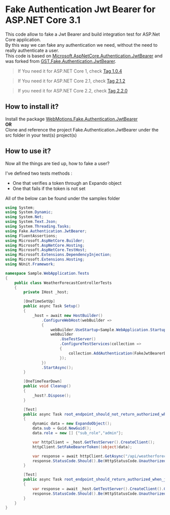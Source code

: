 # Fake Authentication Jwt Bearer for ASP.NET Core 3.1

This code allow to fake a Jwt Bearer and build integration test for ASP.Net Core application.  
By this way we can fake any authentication we need, without the need to really authenticate a user.  
This code is based on [Microsoft.AspNetCore.Authentication.JwtBearer](https://github.com/aspnet/AspNetCore/tree/master/src/Security/Authentication/JwtBearer) and was forked from [GST.Fake.Authentication.JwtBearer](https://github.com/GestionSystemesTelecom/fake-authentication-jwtbearer).

 > If You need it for ASP.NET Core 1, check [Tag 1.0.4](https://github.com/DOMZE/fake-authentication-jwtbearer/tree/1.0.4)

 > If You need it for ASP.NET Core 2.1, check [Tag 2.1.2](https://github.com/DOMZE/fake-authentication-jwtbearer/tree/2.1.2)

 > If you need it for ASP.NET Core 2.2, check [Tag 2.2.0](https://github.com/DOMZE/fake-authentication-jwtbearer/tree/2.2.0)

## How to install it?

Install the package [WebMotions.Fake.Authentication.JwtBearer](https://www.nuget.org/packages/WebMotions.Fake.Authentication.JwtBearer)
<br/>**OR**<br/>
Clone and reference the project Fake.Authentication.JwtBearer under the src folder in your test(s) project(s)

## How to use it?

Now all the things are tied up, how to fake a user?

I've defined two tests methods :
 - One that verifies a token through an Expando object
 - One that fails if the token is not set

 All of the below can be found under the samples folder

```C#
using System;
using System.Dynamic;
using System.Net;
using System.Text.Json;
using System.Threading.Tasks;
using Fake.Authentication.JwtBearer;
using FluentAssertions;
using Microsoft.AspNetCore.Builder;
using Microsoft.AspNetCore.Hosting;
using Microsoft.AspNetCore.TestHost;
using Microsoft.Extensions.DependencyInjection;
using Microsoft.Extensions.Hosting;
using NUnit.Framework;

namespace Sample.WebApplication.Tests
{
    public class WeatherForecastControllerTests
    {
        private IHost _host;

        [OneTimeSetUp]
        public async Task Setup()
        {
            _host = await new HostBuilder()
                .ConfigureWebHost(webBuilder =>
                {
                    webBuilder.UseStartup<Sample.WebApplication.Startup>();
                    webBuilder
                        .UseTestServer()
                        .ConfigureTestServices(collection =>
                        {
                            collection.AddAuthentication(FakeJwtBearerDefaults.AuthenticationScheme).AddFakeJwtBearer();
                        });
                })
                .StartAsync();
        }

        [OneTimeTearDown]
        public void Cleanup()
        {
            _host?.Dispose();
        }

        [Test]
        public async Task root_endpoint_should_not_return_authorized_when_jwt_is_set()
        {
            dynamic data = new ExpandoObject();
            data.sub = Guid.NewGuid();
            data.role = new [] {"sub_role","admin"};

            var httpClient = _host.GetTestServer().CreateClient();
            httpClient.SetFakeBearerToken((object)data);

            var response = await httpClient.GetAsync("/api/weatherforecast");
            response.StatusCode.Should().Be(HttpStatusCode.Unauthorized);
        }

        [Test]
        public async Task root_endpoint_should_return_authorized_when_jwt_is_not_set()
        {
            var response = await _host.GetTestServer().CreateClient().GetAsync("/api/weatherforecast");
            response.StatusCode.Should().Be(HttpStatusCode.Unauthorized);
        }
    }
}
```